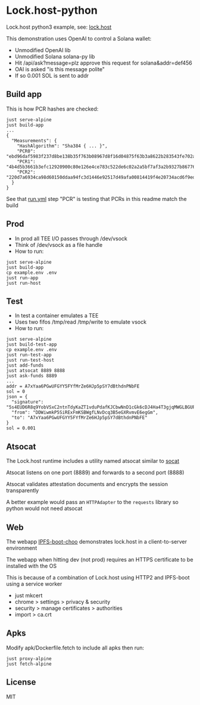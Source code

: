 # Lock.host-python
Lock.host python3 example, see: [lock.host](https://github.com/rhodey/lock.host)

This demonstration uses OpenAI to control a Solana wallet:
+ Unmodified OpenAI lib
+ Unmodified Solana solana-py lib
+ Hit /api/ask?message=plz approve this request for solana&addr=def456
+ OAI is asked "is this message polite"
+ If so 0.001 SOL is sent to addr

## Build app
This is how PCR hashes are checked:
```
just serve-alpine
just build-app
...
{
  "Measurements": {
    "HashAlgorithm": "Sha384 { ... }",
    "PCR0": "ebd96daf5983f237d8be138b35f763b08967d8f16d04875f63b3a8622b283543fe702a264c7a08e62a62c5758cc585ce",
    "PCR1": "4b4d5b3661b3efc12920900c80e126e4ce783c522de6c02a2a5bf7af3a2b9327b86776f188e4be1c1c404a129dbda493",
    "PCR2": "220d7a6934ca98d60150ddaa94fc3d1446e92517d49afa00814419f4e20734acd6f9edc1d99643a46b7e3c3f88e9045f"
  }
}
```

See that [run.yml](.github/workflows/run.yml) step "PCR" is testing that PCRs in this readme match the build

## Prod
+ In prod all TEE I/O passes through /dev/vsock
+ Think of /dev/vsock as a file handle
+ How to run:
```
just serve-alpine
just build-app
cp example.env .env
just run-app
just run-host
```

## Test
+ In test a container emulates a TEE
+ Uses two fifos /tmp/read /tmp/write to emulate vsock
+ How to run:
```
just serve-alpine
just build-test-app
cp example.env .env
just run-test-app
just run-test-host
just add-funds
just atsocat 8889 8888
just ask-funds 8889
...
addr = A7xYaa6PGwUFGYY5FYfMrZe6HJp5pSY7dBthdnPNbFE
sol = 0
json = {
  "signature": "5s4EUD6R8q9YobVSxC2ntnTdyKaZT1vduPdafKJCbwNnD1cGk6cDJ4Ha4T3gjqMWGLBGUPaSadCPyCYfxEev846t",
  "from": "DDWiwmkP5SiRExFmKSBWgfLNvDcq3B5eGXRvmvE6egGm",
  "to": "A7xYaa6PGwUFGYY5FYfMrZe6HJp5pSY7dBthdnPNbFE"
}
sol = 0.001
```

## Atsocat
The Lock.host runtime includes a utility named atsocat similar to [socat](https://linux.die.net/man/1/socat)

Atsocat listens on one port (8889) and forwards to a second port (8888)

Atsocat validates attestation documents and encrypts the session transparently

A better example would pass an `HTTPAdapter` to the `requests` library so python would not need atsocat

## Web
The webapp [IPFS-boot-choo](https://github.com/rhodey/IPFS-boot-choo) demonstrates lock.host in a client-to-server environment

The webapp when hitting dev (not prod) requires an HTTPS certificate to be installed with the OS

This is because of a combination of Lock.host using HTTP2 and IPFS-boot using a service worker

+ just mkcert
+ chrome > settings > privacy & security
+ security > manage certificates > authorities
+ import > ca.crt

## Apks
Modify apk/Dockerfile.fetch to include all apks then run:
```
just proxy-alpine
just fetch-alpine
```

## License
MIT
